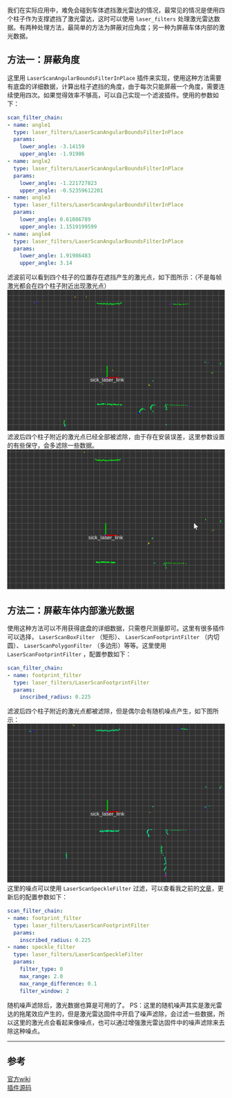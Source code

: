 我们在实际应用中，难免会碰到车体遮挡激光雷达的情况，最常见的情况是使用四个柱子作为支撑遮挡了激光雷达，这时可以使用 `laser_filters` 处理激光雷达数据。有两种处理方法，最简单的方法为屏蔽对应角度；另一种为屏蔽车体内部的激光数据。
  
## 方法一：屏蔽角度
这里用 `LaserScanAngularBoundsFilterInPlace` 插件来实现，使用这种方法需要有底盘的详细数据，计算出柱子遮挡的角度，由于每次只能屏蔽一个角度，需要连续使用四次。如果觉得效率不够高，可以自己实现一个滤波插件。使用的参数如下：
```yaml
scan_filter_chain:
- name: angle1
  type: laser_filters/LaserScanAngularBoundsFilterInPlace
  params:
    lower_angle: -3.14159
    upper_angle: -1.91986
- name: angle2
  type: laser_filters/LaserScanAngularBoundsFilterInPlace
  params:
    lower_angle: -1.221727823
    upper_angle: -0.52359612201
- name: angle3
  type: laser_filters/LaserScanAngularBoundsFilterInPlace
  params:
    lower_angle: 0.61086789
    upper_angle: 1.1519199599
- name: angle4
  type: laser_filters/LaserScanAngularBoundsFilterInPlace
  params:
    lower_angle: 1.91986483
    upper_angle: 3.14
```
滤波前可以看到四个柱子的位置存在遮挡产生的激光点，如下图所示：（不是每帧激光都会在四个柱子附近出现激光点）
![](attachments/filter_angle_before.png)
滤波后四个柱子附近的激光点已经全部被滤除，由于存在安装误差，这里参数设置的有些保守，会多滤除一些数据。
![](attachments/filter_angle_after.png)
  
## 方法二：屏蔽车体内部激光数据
使用这种方法可以不用获得底盘的详细数据，只需卷尺测量即可。这里有很多插件可以选择， `LaserScanBoxFilter` （矩形）、 `LaserScanFootprintFilter` （内切圆）、 `LaserScanPolygonFilter` （多边形）等等。这里使用 `LaserScanFootprintFilter` ，配置参数如下：
```yaml
scan_filter_chain:
- name: footprint_filter
  type: laser_filters/LaserScanFootprintFilter
  params:
    inscribed_radius: 0.225
```
滤波后四个柱子附近的激光点都被滤除，但是偶尔会有随机噪点产生，如下图所示：
![](attachments/filter_radius_after.png)
这里的噪点可以使用 `LaserScanSpeckleFilter` 过滤，可以查看我之前的[文章](../使用LaserScanSpeckleFilter过滤激光雷达噪点/使用LaserScanSpeckleFilter过滤激光雷达噪点.md)，更新后的配置参数如下：
```yaml
scan_filter_chain:
- name: footprint_filter
  type: laser_filters/LaserScanFootprintFilter
  params:
    inscribed_radius: 0.225
- name: speckle_filter
  type: laser_filters/LaserScanSpeckleFilter
  params:
    filter_type: 0
    max_range: 2.0
    max_range_difference: 0.1
    filter_window: 2
```
随机噪声滤除后，激光数据也算是可用的了。
PS：这里的随机噪声其实是激光雷达的拖尾效应产生的，但是激光雷达固件中开启了噪声滤除，会过滤一些数据，所以这里的激光点会看起来像噪点，也可以通过增强激光雷达固件中的噪声滤除来去除这种噪点。
  
---
## 参考
[官方wiki](http://wiki.ros.org/laser_filters)  
[插件源码](https://github.com/ros-perception/laser_filters/)  
<!-- [ros_comm](https://github.com/ros/ros_comm)  
[一文搞懂XML、Json、Protobuf序列化协议](https://blog.csdn.net/Jiangtagong/article/details/119656782)  
[探索ROS中的XML](https://www.dazhuanlan.com/heraclitus/topics/1235795) -->